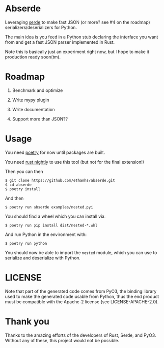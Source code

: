 # Abserde

Leveraging [serde](https://serde.rs/) to make fast JSON (or more? see #4 on the roadmap) serializers/deserializers for Python.

The main idea is you feed in a Python stub declaring the interface you want from  and get a fast JSON parser implemented in Rust.

Note this is basically just an experiment right now, but I hope to make it production ready soon(tm).


# Roadmap

1. Benchmark and optimize

2. Write mypy plugin

3. Write documentation

999. Support more than JSON??

# Usage

You need [poetry](https://github.com/sdispater/poetry#installation) for now until packages are built.

You need [rust nightly](https://rustup.rs/) to use this tool (but not for the final extension!)

Then you can then
```
$ git clone https://github.com/ethanhs/abserde.git
$ cd abserde
$ poetry install
```

And then

```
$ poetry run abserde examples/nested.pyi
```

You should find a wheel which you can install via:
```
$ poetry run pip install dist/nested-*.whl
```

And run Python in the environment with:
```
$ poetry run python
```

You should now be able to import the `nested` module, which you can use to serialize and deserialize with Python.

# LICENSE

Note that part of the generated code comes from PyO3, the binding library used to make the generated code usable from Python, thus the end product must be compatible with the Apache-2 license (see LICENSE-APACHE-2.0).

# Thank you

Thanks to the amazing efforts of the developers of Rust, Serde, and PyO3. Without any of these, this project would not be possible.
